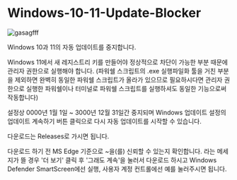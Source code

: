 # Windows-10-11-Update-Blocker
![gasagfff](https://user-images.githubusercontent.com/54929046/222927741-7d2f5e95-fd5f-489b-a002-34c34d2da1cf.png)

Windows 10과 11의 자동 업데이트를 중지합니다.

Windows 11에서 새 레지스트리 키를 만들어야 정상적으로 차단이 가능한 부분 때문에 관리자 권한으로 실행해야 합니다. 
(파워쉘 스크립트의 .exe 실행파일화 툴을 거친 부분을 제외하면 완벽히 동일한 파워쉘 스크립트가 올라가 있으므로 필요하시다면 관리자 권한으로 실행한 파워쉘이나 터미널로 파워쉘 스크립트를 실행하셔도 동일한 기능으로써 작동합니다)

설정상 0000년 1월 1일 ~ 3000년 12월 31일간 중지되며 Windows 업데이트 설정의 업데이트 계속하기 버튼 클릭으로 다시 자동 업데이트를 시작할 수 있습니다.

다운로드는 Releases로 가시면 됩니다.

다운로드 하기 전 MS Edge 기준으로 ~을(를) 신뢰할 수 있는지 확인합니다. 라는 메세지가 뜰 경우 '더 보기' 클릭 후 '그래도 계속'을 눌러서 다운로드 하시고 Windows Defender SmartScreen에선 실행, 사용자 계정 컨트롤에선 예를 눌러주시면 됩니다.
